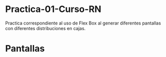 # Practica-01-Curso-RN
Practica correspondiente al uso de Flex Box al generar diferentes pantallas con diferentes distribuciones en cajas. 

<h1> Pantallas </h1>
